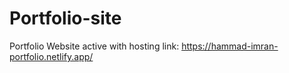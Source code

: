 # Portfolio-site


Portfolio Website active with hosting link: https://hammad-imran-portfolio.netlify.app/
